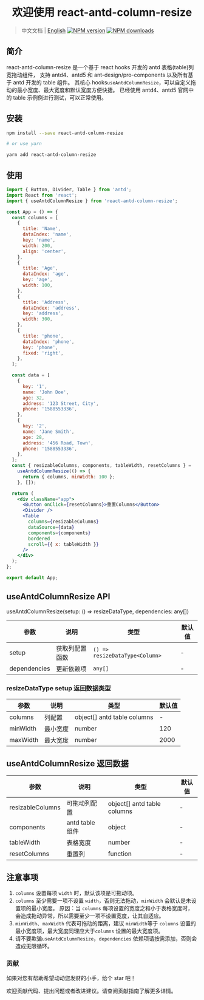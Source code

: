 <h1 align="center">欢迎使用 react-antd-column-resize</h1>

> 中文文档 | [English](README_EN.md) [![NPM version](https://img.shields.io/npm/v/react-antd-column-resize.svg?style=flat)](https://npmjs.org/package/react-antd-column-resize) [![NPM downloads](http://img.shields.io/npm/dm/react-antd-column-resize.svg?style=flat)](https://npmjs.org/package/react-antd-column-resize)

## 简介

react-antd-column-resize 是一个基于 react hooks 开发的 antd 表格(table)列宽拖动组件，
支持 antd4、antd5 和 ant-design/pro-components 以及所有基于 antd 开发的 table 组件。
其核心 hooks`useAntdColumnResize`，可以自定义拖动的最小宽度、最大宽度和默认宽度方便快捷。
已经使用 antd4、antd5 官网中的 table 示例例进行测试，可以正常使用。

## 安装

```bash
npm install --save react-antd-column-resize

# or use yarn

yarn add react-antd-column-resize

```

## 使用

```jsx
import { Button, Divider, Table } from 'antd';
import React from 'react';
import { useAntdColumnResize } from 'react-antd-column-resize';

const App = () => {
  const columns = [
    {
      title: 'Name',
      dataIndex: 'name',
      key: 'name',
      width: 200,
      align: 'center',
    },
    {
      title: 'Age',
      dataIndex: 'age',
      key: 'age',
      width: 100,
    },
    {
      title: 'Address',
      dataIndex: 'address',
      key: 'address',
      width: 300,
    },
    {
      title: 'phone',
      dataIndex: 'phone',
      key: 'phone',
      fixed: 'right',
    },
  ];

  const data = [
    {
      key: '1',
      name: 'John Doe',
      age: 32,
      address: '123 Street, City',
      phone: '1588553336',
    },
    {
      key: '2',
      name: 'Jane Smith',
      age: 28,
      address: '456 Road, Town',
      phone: '1588553336',
    },
  ];
  const { resizableColumns, components, tableWidth, resetColumns } =
    useAntdColumnResize(() => {
      return { columns, minWidth: 100 };
    }, []);

  return (
    <div className="app">
      <Button onClick={resetColumns}>重置Columns</Button>
      <Divider />
      <Table
        columns={resizableColumns}
        dataSource={data}
        components={components}
        bordered
        scroll={{ x: tableWidth }}
      />
    </div>
  );
};

export default App;
```

## useAntdColumnResize API

useAntdColumnResize(setup: () => resizeDataType<Column>, dependencies: any[])

| 参数         | 说明           | 类型                           | 默认值 |
| ------------ | -------------- | ------------------------------ | ------ |
| setup        | 获取列配置函数 | `() => resizeDataType<Column>` | -      |
| dependencies | 更新依赖项     | `any[]`                        | -      |

### resizeDataType<Column> setup 返回数据类型

| 参数     | 说明     | 类型                        | 默认值 |
| -------- | -------- | --------------------------- | ------ |
| columns  | 列配置   | object[] antd table columns | -      |
| minWidth | 最小宽度 | number                      | 120    |
| maxWidth | 最大宽度 | number                      | 2000   |

## useAntdColumnResize 返回数据

| 参数             | 说明            | 类型                        | 默认值 |
| ---------------- | --------------- | --------------------------- | ------ |
| resizableColumns | 可拖动列配置    | object[] antd table columns | -      |
| components       | antd table 组件 | object                      | -      |
| tableWidth       | 表格宽度        | number                      | -      |
| resetColumns     | 重置列          | function                    | -      |

## 注意事项

1. `columns` 设置每项 `width` 时，默认该项是可拖动项。
2. `columns` 至少需要一项不设置 `width`，否则无法拖动，`minWidth` 会默认是未设置项的最小宽度。
   原因：当 `columns` 每项设置的宽度之和小于表格宽度时，会造成拖动异常，所以需要至少一项不设置宽度，让其自适应。
3. `minWidth`、`maxWidth` 代表可拖动的距离，建议 `minWidth`等于 `columns` 设置的最小宽度项，最大宽度同理应大于`columns` 设置的最大宽度项。
4. 请不要欺骗`useAntdColumnResize`，`dependencies` 依赖项请按需添加，否则会造成无限循环。

### 贡献

如果对您有帮助希望动动您发财的小手，给个 star 吧！

欢迎贡献代码、提出问题或者改进建议。请查阅贡献指南了解更多详情。

